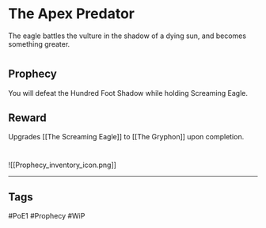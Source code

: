# The Apex Predator
The eagle battles the vulture in the shadow of a dying sun, and becomes something greater.
#
## Prophecy
You will defeat the Hundred Foot Shadow while holding Screaming Eagle.
## Reward
Upgrades [[The Screaming Eagle]] to [[The Gryphon]] upon completion. 

#
![[Prophecy_inventory_icon.png]]

---
## Tags
#PoE1 
#Prophecy
#WiP 
